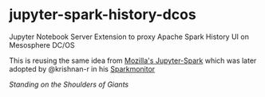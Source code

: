 # jupyter-spark-history-dcos
Jupyter Notebook Server Extension to proxy Apache Spark History UI on Mesosphere DC/OS

This is reusing the same idea from [Mozilla's Jupyter-Spark](https://github.com/mozilla/jupyter-spark) which was later adopted by @krishnan-r in his [Sparkmonitor](https://github.com/krishnan-r/sparkmonitor)

_Standing on the Shoulders of Giants_
